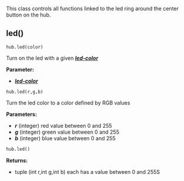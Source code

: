 
This class controls all functions linked to the led ring around the center button on the hub.

## led()

```
hub.led(color)
```
Turn on the led with a given [___led-color___](data_types.md#led-color)

__Parameter:__

*  [___led-color___](data_types.md#led-color)


``` 
hub.led(r,g,b)
```

Turn the led color to a color defined by RGB values

__Parameters:__  

*  ___r___ (integer) red value between 0 and 255
*  ___g___ (integer) green value between 0 and 255
*  ___b___ (integer) blue value between 0 and 255

``` python
hub.led()

```

__Returns:__

* tuple (int r,int g,int b) each has a value between 0 and 255S


 


